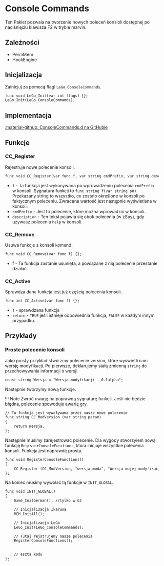 # Console Commands
Ten Pakiet pozwala na tworzenie nowych poleceń konsloli dostępnej po naciśnięciu klawisza F2 w trybie marvin.

## Zależności

- PermMem
- HookEngine

## Inicjalizacja
Zainicjuj za pomocą flagi `LeGo_ConsoleCommands`.
```dae
func void LeGo_Init(var int flags) {};
LeGo_Init(LeGo_ConsoleCommands);
```

## Implementacja
[:material-github: ConsoleCommands.d na GitHubie](https://github.com/Lehona/LeGo/blob/dev/ConsoleCommands.d)

## Funkcje

### CC_Register
Rejestruje nowe polecenie konsoli.
```dae
func void CC_Register(var func f, var string cmdPrefix, var string description) {};
```

- `f` - Ta funkcja jest wykonywana po wprowadzeniu polecenia `cmdPrefix` w konsoli. Sygnatura funkcji to `func string f(var string p0)`. Przekazany string to wszystko, co zostało określone w konsoli po faktycznym poleceniu. Zwracana wartość jest następnie wyświetlana w konsoli.
- `cmdPrefix` - Jest to polecenie, które można wprowadzić w konsoli.
- `description` - Ten tekst pojawia się obok polecenia (w zSpy), gdy używasz polecenia `help` w konsoli.

### CC_Remove
Usuwa funkcje z konsoli komend.
```dae
func void CC_Remove(var func f) {};
```

- f - Ta funkcja zostanie usunięta, a powiązane z nią polecenie przestanie działać.

### CC_Active
Sprawdza dana funkcja jest już częścią polecenia konsoli.
```dae
func int CC_Active(var func f) {};
```

- `f` - sprawdzana funkcja
- `return` - `TRUE` jeśli istnieje odpowiednia funkcja, `FALSE` w każdym innym przypadku.

## Przykłady

### Proste polecenie konsoli
Jako prosty przykład stwórzmy polecenie version, które wyświetli nam wersję modyfikacji. 
Po pierwsze, deklarujemy stałą zmienną `string` do przechowywania informacji o wersji.
```dae
const string Wersja = "Wersja modyfikacji - 0.1alpha";
```
Następnie tworzymy nową funkcje.

!!! Note
    Zwróć uwagę na poprawną sygnaturę funkcji. Jeśli nie będzie błędna, polecenie spowoduje awarię gry.

```dae
// Ta funkcja jest wywoływana przez nasze nowe polecenie
func string CC_ModVersion (var string param)
{
    return Wersja;
};
```
Następnie musimy zarejestrować polecenie. Dla wygody stworzyłem nową funkcję `RegisterConsoleFunctions`, która inicjuje wszystkie polecenia konsoli. Funkcja jest naprawdę prosta.
```dae
func void RegisterConsoleFunctions()
{
    CC_Register (CC_ModVersion, "wersja_moda", "Wersja mojej modyfikacji.");
};
```
Na koniec musimy wywołać tą funkcje w `INIT_GLOBAL`.
```dae
func void INIT_GLOBAL()
{
    Game_InitGerman(); //tylko w G2

    // Inicjalizacja Ikarusa
    MEM_InitAll();

    // Inicjalizacja LeGo
    LeGo_Init(LeGo_ConsoleCommands);

    // Tutaj rejstrujemy nasze polecenia
    RegisterConsoleFunctions();
    
    
    // eszta kodu
};
```
